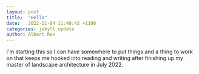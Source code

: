 ```yaml
---
layout: post
title:  "Hello"
date:   2022-11-04 11:48:42 +1100
categories: jekyll update
author: Albert Rex
---
```

I'm starting this so I can have somewhere to put things and a thing to work on that keeps me hooked into reading and writing after finishing up my master of landscape architecture in July 2022.

[jekyll-docs]: https://jekyllrb.com/docs/home
[jekyll-gh]:   https://github.com/jekyll/jekyll
[jekyll-talk]: https://talk.jekyllrb.com/
